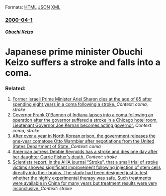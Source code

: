 
Formats: [HTML](/news/2000/04/1/japanese-prime-minister-obuchi-keizo-suffers-a-stroke-and-falls-into-a-coma.html)  [JSON](/news/2000/04/1/japanese-prime-minister-obuchi-keizo-suffers-a-stroke-and-falls-into-a-coma.json)  [XML](/news/2000/04/1/japanese-prime-minister-obuchi-keizo-suffers-a-stroke-and-falls-into-a-coma.xml)  

### [2000-04-1](/news/2000/04/1/index.md)

##### Obuchi Keizo
# Japanese prime minister Obuchi Keizo suffers a stroke and falls into a coma.




### Related:

1. [Former Israeli Prime Minister Ariel Sharon dies at the age of 85 after spending eight years in a coma following a stroke. ](/news/2014/01/11/former-israeli-prime-minister-ariel-sharon-dies-at-the-age-of-85-after-spending-eight-years-in-a-coma-following-a-stroke.md) _Context: coma, stroke_
2. [ Governor Frank O'Bannon of Indiana lapses into a coma following an operation after the governor suffered a stroke in a Chicago hotel room. Lieutenant Governor Joe Kernan becomes acting governor.](/news/2003/09/9/governor-frank-o-bannon-of-indiana-lapses-into-a-coma-following-an-operation-after-the-governor-suffered-a-stroke-in-a-chicago-hotel-room.md) _Context: coma, stroke_
3. [After over a year in North Korean prison, the government releases the one-year comatose Otto Warmbier after negotiations from the United States Department of State. ](/news/2017/06/13/after-over-a-year-in-north-korean-prison-the-government-releases-the-one-year-comatose-otto-warmbier-after-negotiations-from-the-united-sta.md) _Context: coma_
4. [American actress Debbie Reynolds has a stroke and dies one day after her daughter Carrie Fisher's death. ](/news/2016/12/28/american-actress-debbie-reynolds-has-a-stroke-and-dies-one-day-after-her-daughter-carrie-fisher-s-death.md) _Context: stroke_
5. [Scientists report, in the AHA journal "Stroke", that a small trial of stroke victims showed significant improvement following injection of stem cells directly into their brains. The study had been designed just to test whether the highly experimental therapy was safe. Such treatments were available in China for many years but treatment results were very inconclusive. ](/news/2016/06/4/scientists-report-in-the-aha-journal-stroke-that-a-small-trial-of-stroke-victims-showed-significant-improvement-following-injection-of-s.md) _Context: stroke_
